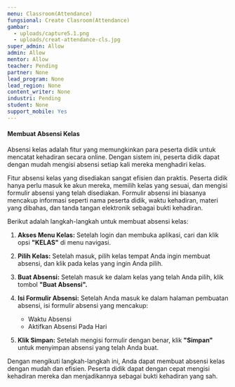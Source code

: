 ```yaml
---
menu: Classroom(Attendance)
fungsional: Create Clasroom(Attendance)
gambar:
  - uploads/capture5.1.png
  - uploads/creat-attendance-cls.jpg
super_admin: Allow
admin: Allow
mentor: Allow
teacher: Pending
partner: None
lead_program: None
lead_region: None
content_writer: None
industri: Pending
student: None
support_mobile: Yes
---
```

#### **Membuat Absensi Kelas**

Absensi kelas adalah fitur yang memungkinkan para peserta didik untuk mencatat kehadiran secara online. Dengan sistem ini, peserta didik dapat dengan mudah mengisi absensi setiap kali mereka menghadiri kelas.

Fitur absensi kelas yang disediakan sangat efisien dan praktis. Peserta didik hanya perlu masuk ke akun mereka, memilih kelas yang sesuai, dan mengisi formulir absensi yang telah disediakan. Formulir absensi ini biasanya mencakup informasi seperti nama peserta didik, waktu kehadiran, materi yang dibahas, dan tanda tangan elektronik sebagai bukti kehadiran.

Berikut adalah langkah-langkah untuk membuat absensi kelas:

1. **Akses Menu Kelas:** Setelah login dan membuka aplikasi, cari dan klik opsi **"KELAS"** di menu navigasi.
2. **Pilih Kelas:** Setelah masuk, pilih kelas tempat Anda ingin membuat absensi, dan klik pada kelas yang ingin Anda pilih.
3. **Buat Absensi:** Setelah masuk ke dalam kelas yang telah Anda pilih, klik tombol **"Buat Absensi".**
4. **Isi Formulir Absensi:** Setelah Anda masuk ke dalam halaman pembuatan absensi, isi formulir absensi yang mencakup:

   * Waktu Absensi
   * Aktifkan Absensi Pada Hari
5. **Klik Simpan:** Setelah mengisi formulir dengan benar, klik **"Simpan"** untuk menyimpan absensi yang telah Anda buat.

Dengan mengikuti langkah-langkah ini, Anda dapat membuat absensi kelas dengan mudah dan efisien. Peserta didik dapat dengan cepat mengisi kehadiran mereka dan menjadikannya sebagai bukti kehadiran yang sah.